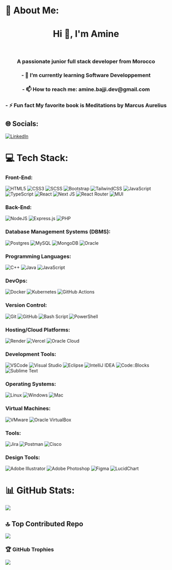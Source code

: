 # 💫 About Me:
<h1 align="center">Hi 👋, I'm Amine</h1>
<br>
<h3 align="center">A passionate junior full stack developer from Morocco</h3>
<h3 align="center">- 🌱 I’m currently learning Software Developpement</h3>
<h3 align="center">- 📫 How to reach me: amine.bajji.dev@gmail.com</h3>
<h3 align="center">- ⚡ Fun fact My favorite book is Meditations by Marcus Aurelius</h3>

## 🌐 Socials:
[![LinkedIn](https://img.shields.io/badge/LinkedIn-%230077B5.svg?logo=linkedin&logoColor=white)](https://linkedin.com/in/https://www.linkedin.com/in/amine-bajji) 

# 💻 Tech Stack:

### Front-End:
![HTML5](https://img.shields.io/badge/html5-%23E34F26.svg?style=for-the-badge&logo=html5&logoColor=white) 
![CSS3](https://img.shields.io/badge/css3-%231572B6.svg?style=for-the-badge&logo=css3&logoColor=white) 
![SCSS](https://img.shields.io/badge/sass-%23CC6699.svg?style=for-the-badge&logo=sass&logoColor=white) 
![Bootstrap](https://img.shields.io/badge/bootstrap-%238511FA.svg?style=for-the-badge&logo=bootstrap&logoColor=white) 
![TailwindCSS](https://img.shields.io/badge/tailwindcss-%2338B2AC.svg?style=for-the-badge&logo=tailwind-css&logoColor=white) 
![JavaScript](https://img.shields.io/badge/javascript-%23323330.svg?style=for-the-badge&logo=javascript&logoColor=%23F7DF1E) 
![TypeScript](https://img.shields.io/badge/typescript-%23007ACC.svg?style=for-the-badge&logo=typescript&logoColor=white) 
![React](https://img.shields.io/badge/react-%2320232a.svg?style=for-the-badge&logo=react&logoColor=%2361DAFB) 
![Next JS](https://img.shields.io/badge/Next-black?style=for-the-badge&logo=next.js&logoColor=white) 
![React Router](https://img.shields.io/badge/React_Router-CA4245?style=for-the-badge&logo=react-router&logoColor=white) 
![MUI](https://img.shields.io/badge/MUI-%230081CB.svg?style=for-the-badge&logo=mui&logoColor=white)

### Back-End:
![NodeJS](https://img.shields.io/badge/node.js-6DA55F?style=for-the-badge&logo=node.js&logoColor=white) 
![Express.js](https://img.shields.io/badge/express.js-%23404d59.svg?style=for-the-badge&logo=express&logoColor=%2361DAFB) 
![PHP](https://img.shields.io/badge/php-%23777BB4.svg?style=for-the-badge&logo=php&logoColor=white)

### Database Management Systems (DBMS):
![Postgres](https://img.shields.io/badge/postgres-%23316192.svg?style=for-the-badge&logo=postgresql&logoColor=white) 
![MySQL](https://img.shields.io/badge/mysql-4479A1.svg?style=for-the-badge&logo=mysql&logoColor=white) 
![MongoDB](https://img.shields.io/badge/MongoDB-%234ea94b.svg?style=for-the-badge&logo=mongodb&logoColor=white) 
![Oracle](https://img.shields.io/badge/Oracle-F80000?style=for-the-badge&logo=oracle&logoColor=white)

### Programming Languages:
![C++](https://img.shields.io/badge/c++-%2300599C.svg?style=for-the-badge&logo=c%2B%2B&logoColor=white) 
![Java](https://img.shields.io/badge/java-%23ED8B00.svg?style=for-the-badge&logo=openjdk&logoColor=white) 
![JavaScript](https://img.shields.io/badge/javascript-%23323330.svg?style=for-the-badge&logo=javascript&logoColor=%23F7DF1E) 

### DevOps:
![Docker](https://img.shields.io/badge/docker-%230db7ed.svg?style=for-the-badge&logo=docker&logoColor=white) 
![Kubernetes](https://img.shields.io/badge/kubernetes-%23326ce5.svg?style=for-the-badge&logo=kubernetes&logoColor=white) 
![GitHub Actions](https://img.shields.io/badge/github%20actions-%232671E5.svg?style=for-the-badge&logo=githubactions&logoColor=white)

### Version Control:
![Git](https://img.shields.io/badge/git-%23F05033.svg?style=for-the-badge&logo=git&logoColor=white) 
![GitHub](https://img.shields.io/badge/github-%23121011.svg?style=for-the-badge&logo=github&logoColor=white) 
![Bash Script](https://img.shields.io/badge/bash_script-%23121011.svg?style=for-the-badge&logo=gnu-bash&logoColor=white) 
![PowerShell](https://img.shields.io/badge/PowerShell-%235391FE.svg?style=for-the-badge&logo=powershell&logoColor=white)

### Hosting/Cloud Platforms:
![Render](https://img.shields.io/badge/Render-%46E3B7.svg?style=for-the-badge&logo=render&logoColor=white) 
![Vercel](https://img.shields.io/badge/vercel-%23000000.svg?style=for-the-badge&logo=vercel&logoColor=white) 
![Oracle Cloud](https://img.shields.io/badge/Oracle%20Cloud-%23F80000.svg?style=for-the-badge&logo=oracle&logoColor=white)


### Development Tools:
![VSCode](https://img.shields.io/badge/vscode-%23007ACC.svg?style=for-the-badge&logo=visual-studio-code&logoColor=white) 
![Visual Studio](https://img.shields.io/badge/Visual%20Studio-%23007ACC.svg?style=for-the-badge&logo=visual-studio&logoColor=white) 
![Eclipse](https://img.shields.io/badge/eclipse-%23000000.svg?style=for-the-badge&logo=eclipse&logoColor=white) 
![IntelliJ IDEA](https://img.shields.io/badge/intellij_idea-%23000000.svg?style=for-the-badge&logo=intellij-idea&logoColor=white) 
![Code::Blocks](https://img.shields.io/badge/Code%3A%3ABlocks-%23000000.svg?style=for-the-badge&logo=codeblocks&logoColor=white) 
![Sublime Text](https://img.shields.io/badge/sublime_text-%23FF9800.svg?style=for-the-badge&logo=sublime-text&logoColor=white)

### Operating Systems:
![Linux](https://img.shields.io/badge/Linux-%23F5F5F5.svg?style=for-the-badge&logo=linux&logoColor=black) 
![Windows](https://img.shields.io/badge/Windows-%230078D4.svg?style=for-the-badge&logo=windows&logoColor=white) 
![Mac](https://img.shields.io/badge/Mac-%23F5F5F5.svg?style=for-the-badge&logo=apple&logoColor=black)

### Virtual Machines:
![VMware](https://img.shields.io/badge/vmware-%23D80000.svg?style=for-the-badge&logo=vmware&logoColor=white) 
![Oracle VirtualBox](https://img.shields.io/badge/Oracle%20VirtualBox-%23F80000.svg?style=for-the-badge&logo=oracle&logoColor=white)

### Tools:
![Jira](https://img.shields.io/badge/jira-%230A0FFF.svg?style=for-the-badge&logo=jira&logoColor=white) 
![Postman](https://img.shields.io/badge/Postman-FF6C37?style=for-the-badge&logo=postman&logoColor=white) 
![Cisco](https://img.shields.io/badge/cisco-%23049fd9.svg?style=for-the-badge&logo=cisco&logoColor=black)

### Design Tools:
![Adobe Illustrator](https://img.shields.io/badge/adobe%20illustrator-%23FF9A00.svg?style=for-the-badge&logo=adobe%20illustrator&logoColor=white) 
![Adobe Photoshop](https://img.shields.io/badge/adobe%20photoshop-%2331A8FF.svg?style=for-the-badge&logo=adobe%20photoshop&logoColor=white) 
![Figma](https://img.shields.io/badge/figma-%23F24E1E.svg?style=for-the-badge&logo=figma&logoColor=white) 
![LucidChart](https://img.shields.io/badge/LucidChart-%23F24E1E.svg?style=for-the-badge&logo=lucidchart&logoColor=white)



# 📊 GitHub Stats:
![](https://github-readme-stats.vercel.app/api/top-langs/?username=AmineBajjiDEV&theme=radical&hide_border=false)

## 🔝 Top Contributed Repo
![](https://github-contributor-stats.vercel.app/api?username=AmineBajjiDEV&limit=5&theme=radical&combine_all_yearly_contributions=true)

### 🏆 GitHub Trophies
![](https://github-profile-trophy.vercel.app/?username=AmineBajjiDEV&theme=radical&no-frame=false&no-bg=false&margin-w=4)
